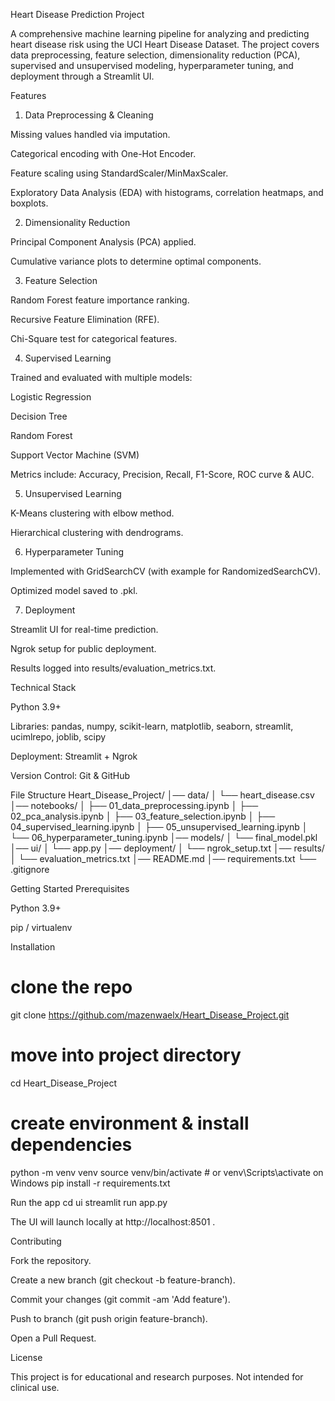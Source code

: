 Heart Disease Prediction Project

A comprehensive machine learning pipeline for analyzing and predicting heart disease risk using the UCI Heart Disease Dataset. The project covers data preprocessing, feature selection, dimensionality reduction (PCA), supervised and unsupervised modeling, hyperparameter tuning, and deployment through a Streamlit UI.

Features
1. Data Preprocessing & Cleaning

Missing values handled via imputation.

Categorical encoding with One-Hot Encoder.

Feature scaling using StandardScaler/MinMaxScaler.

Exploratory Data Analysis (EDA) with histograms, correlation heatmaps, and boxplots.

2. Dimensionality Reduction

Principal Component Analysis (PCA) applied.

Cumulative variance plots to determine optimal components.

3. Feature Selection

Random Forest feature importance ranking.

Recursive Feature Elimination (RFE).

Chi-Square test for categorical features.

4. Supervised Learning

Trained and evaluated with multiple models:

Logistic Regression

Decision Tree

Random Forest

Support Vector Machine (SVM)

Metrics include: Accuracy, Precision, Recall, F1-Score, ROC curve & AUC.

5. Unsupervised Learning

K-Means clustering with elbow method.

Hierarchical clustering with dendrograms.

6. Hyperparameter Tuning

Implemented with GridSearchCV (with example for RandomizedSearchCV).

Optimized model saved to .pkl.

7. Deployment

Streamlit UI for real-time prediction.

Ngrok setup for public deployment.

Results logged into results/evaluation_metrics.txt.

Technical Stack

Python 3.9+

Libraries: pandas, numpy, scikit-learn, matplotlib, seaborn, streamlit, ucimlrepo, joblib, scipy

Deployment: Streamlit + Ngrok

Version Control: Git & GitHub

File Structure
Heart_Disease_Project/
│── data/
│   └── heart_disease.csv
│── notebooks/
│   ├── 01_data_preprocessing.ipynb
│   ├── 02_pca_analysis.ipynb
│   ├── 03_feature_selection.ipynb
│   ├── 04_supervised_learning.ipynb
│   ├── 05_unsupervised_learning.ipynb
│   └── 06_hyperparameter_tuning.ipynb
│── models/
│   └── final_model.pkl
│── ui/
│   └── app.py
│── deployment/
│   └── ngrok_setup.txt
│── results/
│   └── evaluation_metrics.txt
│── README.md
│── requirements.txt
└── .gitignore

Getting Started
Prerequisites

Python 3.9+

pip / virtualenv

Installation
# clone the repo
git clone https://github.com/mazenwaelx/Heart_Disease_Project.git

# move into project directory
cd Heart_Disease_Project

# create environment & install dependencies
python -m venv venv
source venv/bin/activate   # or venv\Scripts\activate on Windows
pip install -r requirements.txt

Run the app
cd ui
streamlit run app.py


The UI will launch locally at http://localhost:8501
.

Contributing

Fork the repository.

Create a new branch (git checkout -b feature-branch).

Commit your changes (git commit -am 'Add feature').

Push to branch (git push origin feature-branch).

Open a Pull Request.

License

This project is for educational and research purposes. Not intended for clinical use.